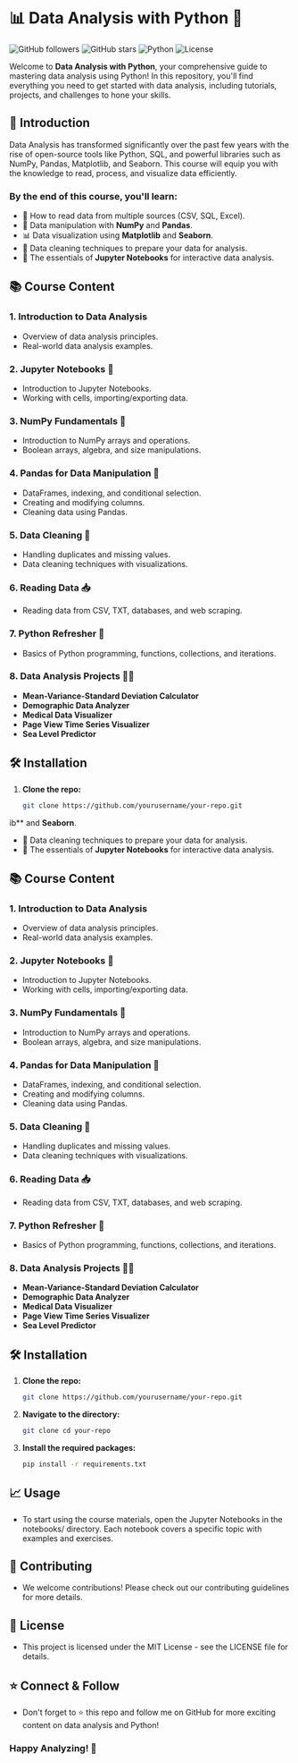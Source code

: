 # 📊 Data Analysis with Python 🐍

![GitHub followers](https://img.shields.io/github/followers/yourusername?style=social)
![GitHub stars](https://img.shields.io/github/stars/yourusername/your-repo?style=social)
![Python](https://img.shields.io/badge/Python-3.8%2B-blue)
![License](https://img.shields.io/github/license/yourusername/your-repo)

Welcome to **Data Analysis with Python**, your comprehensive guide to mastering data analysis using Python! In this repository, you'll find everything you need to get started with data analysis, including tutorials, projects, and challenges to hone your skills.

## 🚀 Introduction

Data Analysis has transformed significantly over the past few years with the rise of open-source tools like Python, SQL, and powerful libraries such as NumPy, Pandas, Matplotlib, and Seaborn. This course will equip you with the knowledge to read, process, and visualize data efficiently.

### By the end of this course, you'll learn:
- 📂 How to read data from multiple sources (CSV, SQL, Excel).
- 🧮 Data manipulation with **NumPy** and **Pandas**.
- 📊 Data visualization using **Matplotlib** and **Seaborn**.
- 🧹 Data cleaning techniques to prepare your data for analysis.
- 📝 The essentials of **Jupyter Notebooks** for interactive data analysis.

## 📚 Course Content

### 1. Introduction to Data Analysis
- Overview of data analysis principles.
- Real-world data analysis examples.

### 2. Jupyter Notebooks 📓
- Introduction to Jupyter Notebooks.
- Working with cells, importing/exporting data.

### 3. NumPy Fundamentals 🔢
- Introduction to NumPy arrays and operations.
- Boolean arrays, algebra, and size manipulations.

### 4. Pandas for Data Manipulation 🐼
- DataFrames, indexing, and conditional selection.
- Creating and modifying columns.
- Cleaning data using Pandas.

### 5. Data Cleaning 🧹
- Handling duplicates and missing values.
- Data cleaning techniques with visualizations.

### 6. Reading Data 📥
- Reading data from CSV, TXT, databases, and web scraping.

### 7. Python Refresher 🐍
- Basics of Python programming, functions, collections, and iterations.

### 8. Data Analysis Projects 🧑‍💻
- **Mean-Variance-Standard Deviation Calculator**
- **Demographic Data Analyzer**
- **Medical Data Visualizer**
- **Page View Time Series Visualizer**
- **Sea Level Predictor**

## 🛠️ Installation

1. **Clone the repo:**
   ```bash
   git clone https://github.com/yourusername/your-repo.git

ib** and **Seaborn**.
- 🧹 Data cleaning techniques to prepare your data for analysis.
- 📝 The essentials of **Jupyter Notebooks** for interactive data analysis.

## 📚 Course Content

### 1. Introduction to Data Analysis
- Overview of data analysis principles.
- Real-world data analysis examples.

### 2. Jupyter Notebooks 📓
- Introduction to Jupyter Notebooks.
- Working with cells, importing/exporting data.

### 3. NumPy Fundamentals 🔢
- Introduction to NumPy arrays and operations.
- Boolean arrays, algebra, and size manipulations.

### 4. Pandas for Data Manipulation 🐼
- DataFrames, indexing, and conditional selection.
- Creating and modifying columns.
- Cleaning data using Pandas.

### 5. Data Cleaning 🧹
- Handling duplicates and missing values.
- Data cleaning techniques with visualizations.

### 6. Reading Data 📥
- Reading data from CSV, TXT, databases, and web scraping.

### 7. Python Refresher 🐍
- Basics of Python programming, functions, collections, and iterations.

### 8. Data Analysis Projects 🧑‍💻
- **Mean-Variance-Standard Deviation Calculator**
- **Demographic Data Analyzer**
- **Medical Data Visualizer**
- **Page View Time Series Visualizer**
- **Sea Level Predictor**

## 🛠️ Installation

1. **Clone the repo:**
   ```bash
   git clone https://github.com/yourusername/your-repo.git

2. **Navigate to the directory:**
   ```bash
   git clone cd your-repo

3. **Install the required packages:**
   ```bash
   pip install -r requirements.txt

## 📈 Usage
- To start using the course materials, open the Jupyter Notebooks in the notebooks/ directory. Each notebook covers a specific topic with examples and exercises.

## 🤝 Contributing
- We welcome contributions! Please check out our contributing guidelines for more details.

## 📜 License
- This project is licensed under the MIT License - see the LICENSE file for details.

## ⭐ Connect & Follow
- Don't forget to ⭐ this repo and follow me on GitHub for more exciting content on data analysis and Python!

### Happy Analyzing! 🚀


